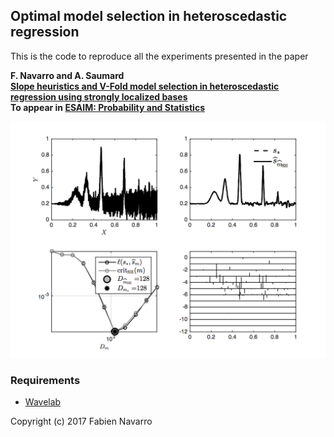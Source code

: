 ## Optimal model selection in heteroscedastic regression

This is the code to reproduce all the experiments presented in the paper

**F. Navarro and A. Saumard
<br>
[Slope heuristics and V-Fold model selection in heteroscedastic regression using strongly localized bases](https://arxiv.org/abs/1505.05654)
<br>
To appear in [ESAIM: Probability and Statistics](http://www.esaim-ps.org/)**

![Slope heuristics for the selection of linear wavelet models](fig/figSpikesSH.png)

### Requirements
* [Wavelab](http://statweb.stanford.edu/~wavelab/)

Copyright (c) 2017 Fabien Navarro
